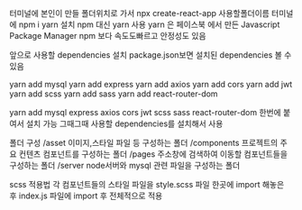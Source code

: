 터미널에 본인이 만들 폴더위치로 가서 npx create-react-app 사용할폴더이름
터미널에 npm i yarn 설치 npm 대신 yarn 사용 yarn 은 페이스북 에서 만든 Javascript Package Manager npm 보다 속도도빠르고 안정성도 있음

앞으로 사용할 dependencies 설치 package.json보면 설치된 dependencies 볼 수 있음

yarn add mysql
yarn add express
yarn add axios
yarn add cors
yarn add jwt
yarn add scss
yarn add sass
yarn add react-router-dom

yarn add mysql express axios cors jwt scss sass react-router-dom 한번에 붙여서 설치 가능
그때그때 사용할 dependencies를 설치해서 사용

폴더 구성
/asset 이미지,스타일 파일 등 구성하는 폴더
/components 프로젝트의 주요 컨텐츠 컴포넌트를 구성하는 폴더
/pages 주소창에 검색하여 이동할 컴포넌트들을 구성하는 폴더
/server node서버와 mysql 관련 파일을 구성하는 폴더

scss 적용법
각 컴포넌트들의 스타일 파일을 style.scss 파일 한곳에 import 해놓은 후 index.js 파일에 import 후 전체적으로 적용
